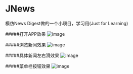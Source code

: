 # JNews
模仿News Digest做的一个小项目，学习用(Just for Learning)

#####打开APP效果
![image](https://github.com/programmerC/JNews/raw/master/Gif/1.gif)

#####浏览新闻效果
![image](https://github.com/programmerC/JNews/raw/master/Gif/3.gif)

#####具体新闻左右滑效果
![image](https://github.com/programmerC/JNews/raw/master/Gif/2.gif)

#####菜单栏按钮效果
![image](https://github.com/programmerC/JNews/raw/master/Gif/4.gif)
